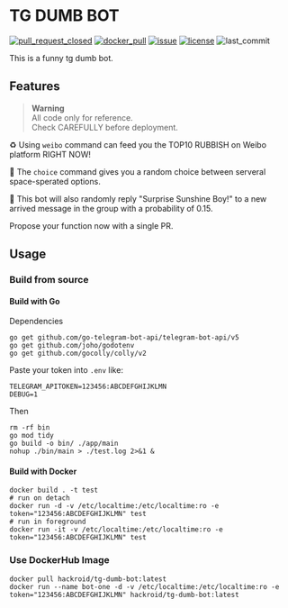 # TG DUMB BOT

[![pull_request_closed](https://img.shields.io/github/actions/workflow/status/hackroid/tg-dumb-bot/release.yml)](https://github.com/hackroid/tg-dumb-bot/actions/workflows/pull_request_closed.yml) [![docker_pull](https://img.shields.io/docker/pulls/hackroid/tg-dumb-bot)](https://hub.docker.com/repository/docker/hackroid/tg-dumb-bot) [![issue](https://img.shields.io/github/issues/hackroid/tg-dumb-bot)](https://github.com/hackroid/tg-dumb-bot/issues) [![license](https://img.shields.io/github/license/hackroid/tg-dumb-bot)](https://github.com/hackroid/tg-dumb-bot/blob/main/LICENSE) ![last_commit](https://img.shields.io/github/last-commit/hackroid/tg-dumb-bot?color=red)

This is a funny tg dumb bot.

## Features

> **Warning**  
> All code only for reference.  
> Check CAREFULLY before deployment.

♻️ Using `weibo` command can feed you the TOP10 RUBBISH on Weibo platform RIGHT NOW!

🎲 The `choice` command gives you a random choice between serveral space-sperated options.

🤡 This bot will also randomly reply "Surprise Sunshine Boy!" to a new arrived message in the group with a probability of 0.15.

Propose your function now with a single PR.

## Usage

### Build from source

#### Build with Go

Dependencies

```shell
go get github.com/go-telegram-bot-api/telegram-bot-api/v5
go get github.com/joho/godotenv
go get github.com/gocolly/colly/v2
```

Paste your token into `.env` like:

```text
TELEGRAM_APITOKEN=123456:ABCDEFGHIJKLMN
DEBUG=1
```

Then

```shell
rm -rf bin
go mod tidy
go build -o bin/ ./app/main
nohup ./bin/main > ./test.log 2>&1 &
```

#### Build with Docker

```shell
docker build . -t test
# run on detach
docker run -d -v /etc/localtime:/etc/localtime:ro -e token="123456:ABCDEFGHIJKLMN" test
# run in foreground
docker run -it -v /etc/localtime:/etc/localtime:ro -e token="123456:ABCDEFGHIJKLMN" test
```

### Use DockerHub Image

```shell
docker pull hackroid/tg-dumb-bot:latest
docker run --name bot-one -d -v /etc/localtime:/etc/localtime:ro -e token="123456:ABCDEFGHIJKLMN" hackroid/tg-dumb-bot:latest
```

